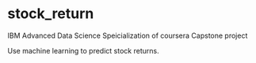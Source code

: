 # stock_return
IBM Advanced Data Science Speicialization of coursera
Capstone project

Use machine learning to predict stock returns.
